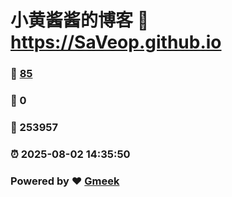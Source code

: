 # 小黄酱酱的博客 :link: https://SaVeop.github.io 
### :page_facing_up: [85](https://SaVeop.github.io/tag.html) 
### :speech_balloon: 0 
### :hibiscus: 253957 
### :alarm_clock: 2025-08-02 14:35:50 
### Powered by :heart: [Gmeek](https://github.com/Meekdai/Gmeek)
